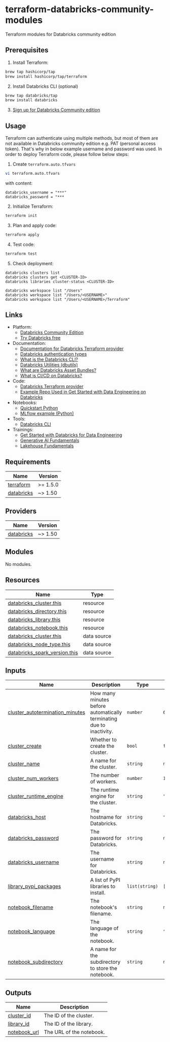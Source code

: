 # terraform-databricks-community-modules

Terraform modules for Databricks community edition

## Prerequisites

1. Install Terraform:
```bash
brew tap hashicorp/tap
brew install hashicorp/tap/terraform
```
2. Install Databricks CLI (optional)
```bash
brew tap databricks/tap
brew install databricks
```
3. [Sign up for Databricks Community edition](https://docs.databricks.com/en/getting-started/community-edition.html)

## Usage

Terraform can authenticate using multiple methods, but most of them are not available in Databricks community edition e.g. PAT (personal access token). That's why in below example username and password was used. In order to deploy Terraform code, please follow below steps:

1. Create `terraform.auto.tfvars`
```bash
vi terraform.auto.tfvars
```
with content:
```hcl
databricks_username = "***"
databricks_password = "***
```
2. Initialize Terraform:
```bash
terraform init
```
3. Plan and apply code:
```bash
terraform apply
```
4. Test code:
```bash
terraform test
```
5. Check deployment:
```
databricks clusters list
databricks clusters get <CLUSTER-ID>
databricks libraries cluster-status <CLUSTER-ID>

databricks workspace list "/Users"
databricks workspace list "/Users/<USERNAME>"
databricks workspace list "/Users/<USERNAME>/Terraform"
```

## Links

* Platform:
  * [Databricks Community Edition](https://community.cloud.databricks.com/)
  * [Try Databricks free](https://www.databricks.com/try-databricks)
* Documentation:
  * [Documentation for Databricks Terraform provider](https://docs.databricks.com/en/dev-tools/terraform/index.html)
  * [Databricks authentication types](https://docs.databricks.com/en/dev-tools/auth/index.html#databricks-client-unified-authentication)
  * [What is the Databricks CLI?](https://docs.databricks.com/en/dev-tools/cli/index.html)
  * [Databricks Utilities (dbutils)](https://docs.databricks.com/en/dev-tools/databricks-utils.html)
  * [What are Databricks Asset Bundles?](https://docs.databricks.com/en/dev-tools/bundles/index.html)
  * [What is CI/CD on Databricks?](https://docs.databricks.com/en/dev-tools/ci-cd.html)
* Code:
  * [Databricks Terraform provider](https://registry.terraform.io/providers/databricks/databricks/latest/docs)
  * [Example Repo Used in Get Started with Data Engineering on Databricks](https://github.com/databricks-academy/get-started-with-data-engineering-on-databricks-repo-example)
* Notebooks:
  * [Quickstart Python](https://docs.databricks.com/en/mlflow/quick-start-python.html#)
  * [MLflow example (Python)](https://docs.databricks.com/en/_extras/notebooks/source/mlflow/mlflow-quick-start-python.html)
* Tools:
  * [Databricks CLI](https://docs.databricks.com/en/dev-tools/cli/install.html)
* Trainings:
  * [Get Started with Databricks for Data Engineering](https://customer-academy.databricks.com/learn/course/2469/get-started-with-databricks-for-data-engineering)
  * [Generative AI Fundamentals](https://www.databricks.com/learn/training/generative-ai-fundamentals-accreditation)
  * [Lakehouse Fundamentals](https://www.databricks.com/learn/training/lakehouse-fundamentals-accreditation)

<!-- BEGINNING OF PRE-COMMIT-TERRAFORM DOCS HOOK -->
## Requirements

| Name | Version |
|------|---------|
| <a name="requirement_terraform"></a> [terraform](#requirement\_terraform) | >= 1.5.0 |
| <a name="requirement_databricks"></a> [databricks](#requirement\_databricks) | ~> 1.50 |

## Providers

| Name | Version |
|------|---------|
| <a name="provider_databricks"></a> [databricks](#provider\_databricks) | ~> 1.50 |

## Modules

No modules.

## Resources

| Name | Type |
|------|------|
| [databricks_cluster.this](https://registry.terraform.io/providers/databricks/databricks/latest/docs/resources/cluster) | resource |
| [databricks_directory.this](https://registry.terraform.io/providers/databricks/databricks/latest/docs/resources/directory) | resource |
| [databricks_library.this](https://registry.terraform.io/providers/databricks/databricks/latest/docs/resources/library) | resource |
| [databricks_notebook.this](https://registry.terraform.io/providers/databricks/databricks/latest/docs/resources/notebook) | resource |
| [databricks_cluster.this](https://registry.terraform.io/providers/databricks/databricks/latest/docs/data-sources/cluster) | data source |
| [databricks_node_type.this](https://registry.terraform.io/providers/databricks/databricks/latest/docs/data-sources/node_type) | data source |
| [databricks_spark_version.this](https://registry.terraform.io/providers/databricks/databricks/latest/docs/data-sources/spark_version) | data source |

## Inputs

| Name | Description | Type | Default | Required |
|------|-------------|------|---------|:--------:|
| <a name="input_cluster_autotermination_minutes"></a> [cluster\_autotermination\_minutes](#input\_cluster\_autotermination\_minutes) | How many minutes before automatically terminating due to inactivity. | `number` | `60` | no |
| <a name="input_cluster_create"></a> [cluster\_create](#input\_cluster\_create) | Whether to create the cluster. | `bool` | `false` | no |
| <a name="input_cluster_name"></a> [cluster\_name](#input\_cluster\_name) | A name for the cluster. | `string` | `null` | no |
| <a name="input_cluster_num_workers"></a> [cluster\_num\_workers](#input\_cluster\_num\_workers) | The number of workers. | `number` | `1` | no |
| <a name="input_cluster_runtime_engine"></a> [cluster\_runtime\_engine](#input\_cluster\_runtime\_engine) | The runtime engine for the cluster. | `string` | `"STANDARD"` | no |
| <a name="input_databricks_host"></a> [databricks\_host](#input\_databricks\_host) | The hostname for Databricks. | `string` | `"https://community.cloud.databricks.com"` | no |
| <a name="input_databricks_password"></a> [databricks\_password](#input\_databricks\_password) | The password for Databricks. | `string` | `null` | no |
| <a name="input_databricks_username"></a> [databricks\_username](#input\_databricks\_username) | The username for Databricks. | `string` | `null` | no |
| <a name="input_library_pypi_packages"></a> [library\_pypi\_packages](#input\_library\_pypi\_packages) | A list of PyPI libraries to install. | `list(string)` | `[]` | no |
| <a name="input_notebook_filename"></a> [notebook\_filename](#input\_notebook\_filename) | The notebook's filename. | `string` | `null` | no |
| <a name="input_notebook_language"></a> [notebook\_language](#input\_notebook\_language) | The language of the notebook. | `string` | `"PYTHON"` | no |
| <a name="input_notebook_subdirectory"></a> [notebook\_subdirectory](#input\_notebook\_subdirectory) | A name for the subdirectory to store the notebook. | `string` | `null` | no |

## Outputs

| Name | Description |
|------|-------------|
| <a name="output_cluster_id"></a> [cluster\_id](#output\_cluster\_id) | The ID of the cluster. |
| <a name="output_library_id"></a> [library\_id](#output\_library\_id) | The ID of the library. |
| <a name="output_notebook_url"></a> [notebook\_url](#output\_notebook\_url) | The URL of the notebook. |
<!-- END OF PRE-COMMIT-TERRAFORM DOCS HOOK -->
